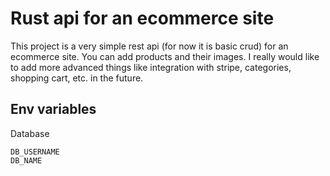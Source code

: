 # Rust api for an ecommerce site

This project is a very simple rest api (for now it is basic crud) for an ecommerce site. You can add products and their images. I really would like to add more advanced things like integration with stripe, categories, shopping cart, etc. in the future.

## Env variables

Database
```
DB_USERNAME
DB_NAME
```
